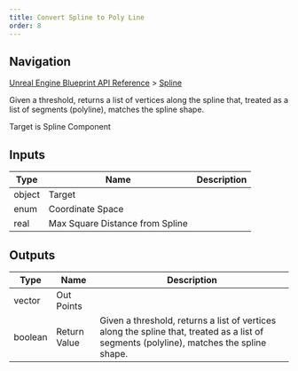 ```yaml
---
title: Convert Spline to Poly Line
order: 8
---
```

## Navigation

[Unreal Engine Blueprint API Reference](https://dev.epicgames.com/documentation/en-us/unreal-engine/BlueprintAPI) > [Spline](https://dev.epicgames.com/documentation/en-us/unreal-engine/BlueprintAPI/Spline)

Given a threshold, returns a list of vertices along the spline that, treated as a list of segments (polyline), matches the spline shape.

Target is Spline Component

## Inputs

| Type | Name | Description |
| --- | --- | --- |
| object | Target |  |
| enum | Coordinate Space |  |
| real | Max Square Distance from Spline |  |

## Outputs

| Type | Name | Description |
| --- | --- | --- |
| vector | Out Points |  |
| boolean | Return Value | Given a threshold, returns a list of vertices along the spline that, treated as a list of segments (polyline), matches the spline shape. |
